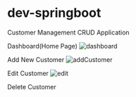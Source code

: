 # dev-springboot
Customer Management CRUD Application


Dashboard(Home Page)
![dashboard](https://user-images.githubusercontent.com/76586777/139640970-aa8c0c7d-8d69-4288-8b1d-57e9b280454a.PNG)


Add New Customer
![addCustomer](https://user-images.githubusercontent.com/76586777/139641110-3a0d4a7d-2c8a-4287-b7f0-9ccd49ef588e.PNG)


Edit Customer
![edit](https://user-images.githubusercontent.com/76586777/139641278-e0db5d11-d815-4795-8177-8da6179a439f.PNG)


Delete Customer
